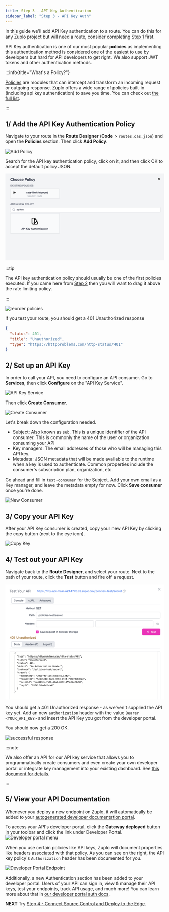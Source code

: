 ```yaml
---
title: Step 3 - API Key Authentication
sidebar_label: "Step 3 - API Key Auth"
---
```


In this guide we'll add API Key authentication to a route. You can do this for
any Zuplo project but will need a route, consider completing
[Step 1](./step-1-setup-basic-gateway.md) first.

API Key authentication is one of our most popular **policies** as implementing
this authentication method is considered one of the easiest to use by developers
but hard for API developers to get right. We also support JWT tokens and other
authentication methods.

:::info{title="What's a Policy?"}

[Policies](./policies.md) are modules that can intercept and transform an
incoming request or outgoing response. Zuplo offers a wide range of policies
built-in (including api key authentication) to save you time. You can check out
[the full list](../policies.md).

:::

## 1/ Add the API Key Authentication Policy

Navigate to your route in the **Route Designer** (**Code** > `routes.oas.json`)
and open the **Policies** section. Then click **Add Policy**.

![Add Policy](../../public/media/step-3-add-api-key-auth/image.png)

Search for the API key authentication policy, click on it, and then click OK to
accept the default policy JSON.

![Add API Key Authentication](../../public/media/step-3-add-api-key-auth/choose-policy.png)

:::tip

The API key authentication policy should usually be one of the first policies
executed. If you came here from [Step 2](./step-2-add-rate-limiting.md) then you
will want to drag it above the rate limiting policy.

:::

![reorder policies](../../public/media/step-3-add-api-key-auth/image-1.gif)

If you test your route, you should get a 401 Unauthorized response

```json
{
  "status": 401,
  "title": "Unauthorized",
  "type": "https://httpproblems.com/http-status/401"
}
```

## 2/ Set up an API Key

In order to call your API, you need to configure an API consumer. Go to
**Services**, then click **Configure** on the "API Key Service".

![API Key Service](../../public/media/step-3-add-api-key-auth/image-2.png)

Then click **Create Consumer**.

![Create Consumer](../../public/media/step-2-add-api-key-auth/image-8.png)

Let's break down the configuration needed.

- Subject: Also known as `sub`. This is a unique identifier of the API consumer.
  This is commonly the name of the user or organization consuming your API
- Key managers: The email addresses of those who will be managing this API key.
- Metadata: JSON metadata that will be made available to the runtime when a key
  is used to authenticate. Common properties include the consumer's subscription
  plan, organization, etc.

Go ahead and fill in `test-consumer` for the Subject. Add your own email as a
Key manager, and leave the metadata empty for now. Click **Save consumer** once
you're done.

![New Consumer](../../public/media/step-3-add-api-key-auth/image-3.png)

## 3/ Copy your API Key

After your API Key consumer is created, copy your new API Key by clicking the
copy button (next to the eye icon).

![Copy Key](../../public/media/step-3-add-api-key-auth/image-4.png)

## 4/ Test out your API Key

Navigate back to the **Route Designer**, and select your route. Next to the path
of your route, click the **Test** button and fire off a request.

![Failed unauthorized error](../../public/media/step-3-add-api-key-auth/test-policy.png)

You should get a 401 Unauthorized response - as we'ven't supplied the API key
yet. Add an new `authorization` header with the value `Bearer <YOUR_API_KEY>`
and insert the API Key you got from the developer portal.

You should now get a 200 OK.

![successful response](../../public/media/step-3-add-api-key-auth/image-6.png)

:::note

We also offer an API for our API key service that allows you to programmatically
create consumers and even create your own developer portal or integrate key
management into your existing dashboard. See
[this document for details](./api-key-api.md).

:::

## 5/ View your API Documentation

Whenever you deploy a new endpoint on Zuplo, it will automatically be added to
your
[autogenerated developer documentation portal](../dev-portal/introduction.md).

To access your API's developer portal, click the **Gateway deployed** button in
your toolbar and click the link under Developer Portal.
![Developer portal menu](../../public/media/step-2-add-rate-limiting/image-5.png)

When you use certain policies like API keys, Zuplo will document properties like
headers associated with that policy. As you can see on the right, the API key
policy's `Authorization` header has been documented for you.

![Developer Portal Endpoint](../../public/media/step-3-add-api-key-auth/image-7.png)

Additionally, a new Authentication section has been added to your developer
portal. Users of your API can sign in, view & manage their API keys, test your
endpoints, track API usage, and much more! You can learn more about that in
[our developer portal auth docs](/docs/legacy/dev-portal/dev-portal-auth).

**NEXT** Try
[Step 4 - Connect Source Control and Deploy to the Edge](./step-4-deploying-to-the-edge.md).
